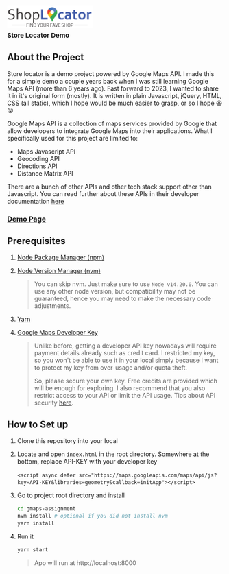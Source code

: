 
<h1 align="left">
  <a href="http://www.amitmerchant.com/electron-markdownify"><img src="src/app/images/shop-locator-logo.png" alt="Markdownify" width="200"></a>
  <div style="font-size: 15px">Store Locator Demo</div>
</h1>

## About the Project

Store locator is a demo project powered by Google Maps API. I made this for a simple demo a couple years back when I was still learning Google Maps API (more than 6 years ago). Fast forward to 2023, I wanted to share it in it's original form (mostly). It is written in plain Javascript, jQuery, HTML, CSS (all static), which I hope would be much easier to grasp, or so I hope 😆😛

Google Maps API is a collection of maps services provided by Google that allow developers to integrate Google Maps into their applications. What I specifically used for this project are limited to:
- Maps Javascript API
- Geocoding API
- Directions API
- Distance Matrix API

There are a bunch of other APIs and other tech stack support other than Javascript. You can read further about these APIs in their developer documentation [here](https://developers.google.com/maps)

### [Demo Page](https://rayandus.github.io/store-locator-demo/)

## Prerequisites

1. [Node Package Manager (npm)](https://docs.npmjs.com/downloading-and-installing-node-js-and-npm)
1. [Node Version Manager (nvm)](https://css-tricks.com/how-to-install-npm-node-nvm/)

   > You can skip nvm. Just make sure to use `Node v14.20.0`. You can use any other node version, but compatibility may not be guaranteed, hence you may need to make the necessary code adjustments.

1. [Yarn](https://classic.yarnpkg.com/lang/en/docs/install)
1. [Google Maps Developer Key](https://developers.google.com/maps/documentation/javascript/get-api-key)

   > Unlike before, getting a developer API key nowadays will require payment details already such as credit card. I restricted my key, so you won't be able to use it in your local simply because I want to protect my key from over-usage and/or quota theft.
   >
   > So, please secure your own key. Free credits are provided which will be enough for exploring. I also recommend that you also restrict access to your API or limit the API usage. Tips about API security [here](https://developers.google.com/maps/api-security-best-practices).

## How to Set up

1. Clone this repository into your local

1. Locate and open `index.html` in the root directory. Somewhere at the bottom, replace API-KEY with your developer key

   `<script async defer src="https://maps.googleapis.com/maps/api/js?key=API-KEY&libraries=geometry&callback=initApp"></script>`

1. Go to project root directory and install

   ```bash
   cd gmaps-assignment
   nvm install # optional if you did not install nvm
   yarn install
   ```

1. Run it

   ```bash
   yarn start
   ```
   
   > App will run at http://localhost:8000
